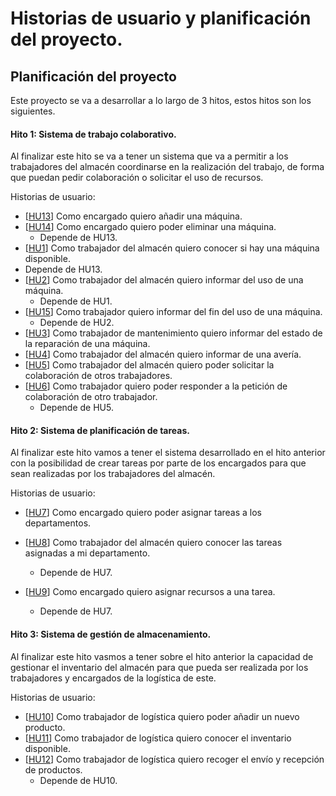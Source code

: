 # Historias de usuario y planificación del proyecto.

## Planificación del proyecto

Este proyecto se va a desarrollar a lo largo de 3 hitos, estos hitos son los siguientes.

#### Hito 1: Sistema de trabajo colaborativo.

Al finalizar este hito se va a tener un sistema que va a permitir a los trabajadores del almacén coordinarse en la realización del trabajo, de forma que puedan pedir colaboración o solicitar el uso de recursos.

Historias de usuario: 

- [[HU13](https://github.com/antobalbis/CC-20-21-antoniobalbis/issues/27)] Como encargado quiero añadir una máquina.
- [[HU14](https://github.com/antobalbis/CC-20-21-antoniobalbis/issues/35)] Como encargado quiero poder eliminar una máquina.
  - Depende de HU13.
- [[HU1](https://github.com/antobalbis/CC-20-21-antoniobalbis/issues/6)] Como trabajador del almacén quiero conocer si hay una máquina disponible.
- Depende de HU13.
- [[HU2](https://github.com/antobalbis/CC-20-21-antoniobalbis/issues/7)] Como trabajador del almacén quiero informar del uso de una máquina.
  - Depende de HU1.
- [[HU15](https://github.com/antobalbis/CC-20-21-antoniobalbis/issues/36)] Como trabajador quiero informar del fin del uso de una máquina.
  - Depende de HU2.
- [[HU3](https://github.com/antobalbis/CC-20-21-antoniobalbis/issues/9)] Como trabajador de mantenimiento quiero informar del estado de la reparación de una máquina.
- [[HU4](https://github.com/antobalbis/CC-20-21-antoniobalbis/issues/37)] Como trabajador del almacén quiero informar de una avería.
- [[HU5](https://github.com/antobalbis/CC-20-21-antoniobalbis/issues/25)] Como trabajador del almacén quiero poder solicitar la colaboración de otros trabajadores.
- [[HU6](https://github.com/antobalbis/CC-20-21-antoniobalbis/issues/26)] Como trabajador quiero poder responder a la petición de colaboración de otro trabajador.
  - Depende de HU5.



#### Hito 2: Sistema de planificación de tareas.

Al finalizar este hito vamos a tener el sistema desarrollado en el hito anterior con la posibilidad de crear tareas por parte de los encargados para que sean realizadas por los trabajadores del almacén.

Historias de usuario: 

- [[HU7](https://github.com/antobalbis/CC-20-21-antoniobalbis/issues/20)] Como encargado quiero poder asignar tareas a los departamentos.

- [[HU8](https://github.com/antobalbis/CC-20-21-antoniobalbis/issues/21)] Como trabajador del almacén quiero conocer las tareas asignadas a mi departamento.
  - Depende de HU7.
- [[HU9](https://github.com/antobalbis/CC-20-21-antoniobalbis/issues/24)] Como encargado quiero asignar recursos a una tarea.
  - Depende de HU7.



#### Hito 3: Sistema de gestión de almacenamiento.

Al finalizar este hito vasmos a tener sobre el hito anterior la capacidad de gestionar el inventario del almacén para que pueda ser realizada por los trabajadores y encargados de la logística de este.

Historias de usuario:

- [[HU10](https://github.com/antobalbis/CC-20-21-antoniobalbis/issues/23)] Como trabajador de logística quiero poder añadir un nuevo producto.
- [[HU11](https://github.com/antobalbis/CC-20-21-antoniobalbis/issues/11)] Como trabajador de logística quiero conocer el inventario disponible.
- [[HU12](https://github.com/antobalbis/CC-20-21-antoniobalbis/issues/12)] Como trabajador de logística quiero recoger el envío y recepción de productos.
  - Depende de HU10.

